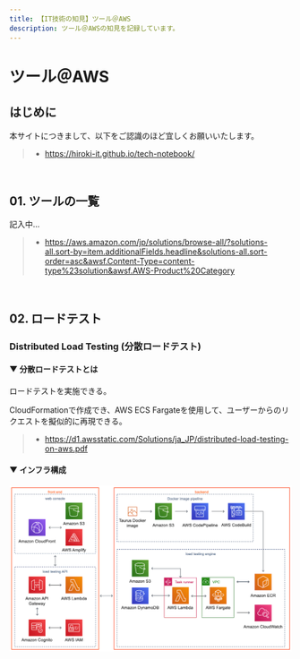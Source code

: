 ```yaml
---
title: 【IT技術の知見】ツール＠AWS
description: ツール＠AWSの知見を記録しています。
---
```


# ツール＠AWS

## はじめに

本サイトにつきまして、以下をご認識のほど宜しくお願いいたします。

> - https://hiroki-it.github.io/tech-notebook/

<br>

## 01. ツールの一覧

記入中...

> - https://aws.amazon.com/jp/solutions/browse-all/?solutions-all.sort-by=item.additionalFields.headline&solutions-all.sort-order=asc&awsf.Content-Type=content-type%23solution&awsf.AWS-Product%20Category

<br>

## 02. ロードテスト

### Distributed Load Testing (分散ロードテスト)

#### ▼ 分散ロードテストとは

ロードテストを実施できる。

CloudFormationで作成でき、AWS ECS Fargateを使用して、ユーザーからのリクエストを擬似的に再現できる。

> - https://d1.awsstatic.com/Solutions/ja_JP/distributed-load-testing-on-aws.pdf

#### ▼ インフラ構成

![distributed_load_testing](https://raw.githubusercontent.com/hiroki-it/tech-notebook-images/master/images/distributed_load_testing.png)

<br>
